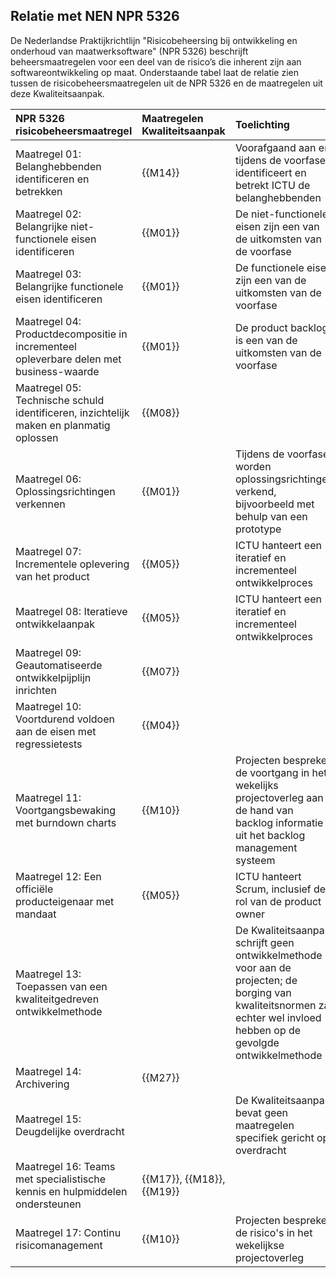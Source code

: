## Relatie met NEN NPR 5326

De Nederlandse Praktijkrichtlijn "Risicobeheersing bij ontwikkeling en onderhoud van maatwerksoftware" (NPR 5326) beschrijft beheersmaatregelen voor een deel van de risico’s die inherent zijn aan softwareontwikkeling op maat. Onderstaande tabel laat de relatie zien tussen de risicobeheersmaatregelen uit de NPR 5326 en de maatregelen uit deze Kwaliteitsaanpak.

| NPR 5326 risicobeheersmaatregel | Maatregelen Kwaliteitsaanpak | Toelichting |
|:-----|:------------|:-----------|
| Maatregel 01: Belanghebbenden identificeren en betrekken | {{M14}} | Voorafgaand aan en tijdens de voorfase identificeert en betrekt ICTU de belanghebbenden |
| Maatregel 02: Belangrijke niet-functionele eisen identificeren | {{M01}} | De niet-functionele eisen zijn een van de uitkomsten van de voorfase |
| Maatregel 03: Belangrijke functionele eisen identificeren | {{M01}} | De functionele eisen zijn een van de uitkomsten van de voorfase |
| Maatregel 04: Productdecompositie in incrementeel opleverbare delen met business-waarde | {{M01}} | De product backlog is een van de uitkomsten van de voorfase |
| Maatregel 05: Technische schuld identificeren, inzichtelijk maken en planmatig oplossen | {{M08}} | |
| Maatregel 06: Oplossingsrichtingen verkennen | {{M01}} | Tijdens de voorfase worden oplossingsrichtingen verkend, bijvoorbeeld met behulp van een prototype |
| Maatregel 07: Incrementele oplevering van het product | {{M05}} | ICTU hanteert een iteratief en incrementeel ontwikkelproces |
| Maatregel 08: Iteratieve ontwikkelaanpak | {{M05}} | ICTU hanteert een iteratief en incrementeel ontwikkelproces |
| Maatregel 09: Geautomatiseerde ontwikkelpijplijn inrichten | {{M07}} | |
| Maatregel 10: Voortdurend voldoen aan de eisen met regressietests | {{M04}} | |
| Maatregel 11: Voortgangsbewaking met burndown charts | {{M10}} | Projecten bespreken de voortgang in het wekelijks projectoverleg aan de hand van backlog informatie uit het backlog management systeem |
| Maatregel 12: Een officiële producteigenaar met mandaat | {{M05}} | ICTU hanteert Scrum, inclusief de rol van de product owner |
| Maatregel 13: Toepassen van een kwaliteitgedreven ontwikkelmethode | | De Kwaliteitsaanpak schrijft geen ontwikkelmethode voor aan de projecten; de borging van kwaliteitsnormen zal echter wel invloed hebben op de gevolgde ontwikkelmethode |
| Maatregel 14: Archivering | {{M27}} | |
| Maatregel 15: Deugdelijke overdracht | | De Kwaliteitsaanpak bevat geen maatregelen specifiek gericht op overdracht |
| Maatregel 16: Teams met specialistische kennis en hulpmiddelen ondersteunen | {{M17}}, {{M18}}, {{M19}} | |
| Maatregel 17: Continu risicomanagement | {{M10}} | Projecten bespreken de risico's in het wekelijkse projectoverleg |
